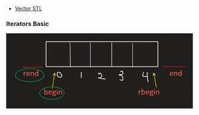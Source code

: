 - [Vector STL](https://docs.google.com/document/d/1Nzt32FtQ0O2a240TvnpacheaAiQCLaDMrUBw1qFyVOI/edit?tab=t.0)

### Iterators Basic
![alt text](image.png)